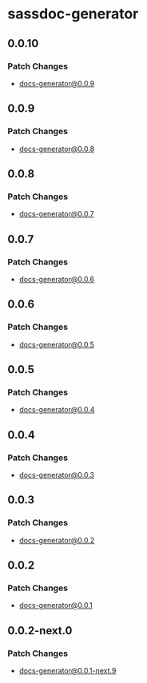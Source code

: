 # sassdoc-generator

## 0.0.10

### Patch Changes

- docs-generator@0.0.9

## 0.0.9

### Patch Changes

- docs-generator@0.0.8

## 0.0.8

### Patch Changes

- docs-generator@0.0.7

## 0.0.7

### Patch Changes

- docs-generator@0.0.6

## 0.0.6

### Patch Changes

- docs-generator@0.0.5

## 0.0.5

### Patch Changes

- docs-generator@0.0.4

## 0.0.4

### Patch Changes

- docs-generator@0.0.3

## 0.0.3

### Patch Changes

- docs-generator@0.0.2

## 0.0.2

### Patch Changes

- docs-generator@0.0.1

## 0.0.2-next.0

### Patch Changes

- docs-generator@0.0.1-next.9
